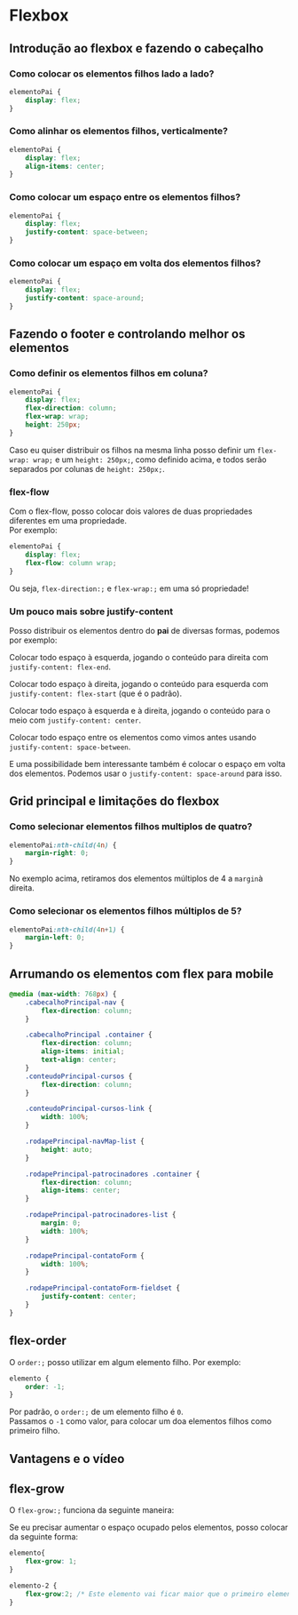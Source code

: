 # Flexbox

## Introdução ao flexbox e fazendo o cabeçalho

### Como colocar os elementos filhos lado a lado?

```css
elementoPai {
    display: flex;
}
```

### Como alinhar os elementos filhos, verticalmente?

```css
elementoPai {
    display: flex;
    align-items: center;
}
```

### Como colocar um espaço entre os elementos filhos?

```css
elementoPai {
    display: flex;
    justify-content: space-between;
}
```
### Como colocar um espaço em volta dos elementos filhos?
```css
elementoPai {
    display: flex;
    justify-content: space-around;
}
```
## Fazendo o footer e controlando melhor os elementos
### Como definir os elementos filhos em coluna?
```css
elementoPai {
    display: flex;
    flex-direction: column;
    flex-wrap: wrap;
    height: 250px; 
}
```
Caso eu quiser distribuir os filhos na mesma linha posso definir um `flex-wrap: wrap;` e um `height: 250px;`, como definido acima, e todos serão separados por colunas de `height: 250px;`.

### flex-flow
Com o flex-flow, posso colocar dois valores de duas propriedades diferentes em uma propriedade.  
Por exemplo:
```css
elementoPai {
    display: flex;
    flex-flow: column wrap;
}
```
Ou seja, `flex-direction:;` e `flex-wrap:;` em uma só propriedade!

### Um pouco mais sobre justify-content

Posso distribuir os elementos dentro do **pai** de diversas formas, podemos por exemplo:

Colocar todo espaço à esquerda, jogando o conteúdo para direita com `justify-content: flex-end`.

Colocar todo espaço à direita, jogando o conteúdo para esquerda com `justify-content: flex-start` (que é o padrão).

Colocar todo espaço à esquerda e à direita, jogando o conteúdo para o meio com `justify-content: center`.

Colocar todo espaço entre os elementos como vimos antes usando `justify-content: space-between`.

E uma possibilidade bem interessante também é colocar o espaço em volta dos elementos. Podemos usar o `justify-content: space-around` para isso.

## Grid principal e limitações do flexbox

### Como selecionar elementos filhos multiplos de quatro?
```css
elementoPai:nth-child(4n) {
    margin-right: 0;
}
```
No exemplo acima, retiramos dos elementos múltiplos de 4 a `margin`à direita.
### Como selecionar os elementos filhos múltiplos de 5?
```css
elementoPai:nth-child(4n+1) {
    margin-left: 0;
}
```
## Arrumando os elementos com flex para mobile

```css
@media (max-width: 768px) {
    .cabecalhoPrincipal-nav {
        flex-direction: column;
    }

    .cabecalhoPrincipal .container {
        flex-direction: column;
        align-items: initial;
        text-align: center;
    }
    .conteudoPrincipal-cursos {
        flex-direction: column;
    }

    .conteudoPrincipal-cursos-link {
        width: 100%;
    }

    .rodapePrincipal-navMap-list {
        height: auto;
    }

    .rodapePrincipal-patrocinadores .container {
        flex-direction: column;
        align-items: center;
    }

    .rodapePrincipal-patrocinadores-list {
        margin: 0;
        width: 100%;
    }

    .rodapePrincipal-contatoForm {
        width: 100%;
    }

    .rodapePrincipal-contatoForm-fieldset {
        justify-content: center;
    }
}
```
## flex-order

O `order:;` posso utilizar em algum elemento filho.
Por exemplo:
```css
elemento {
    order: -1;
}
```
Por padrão, o `order:;` de um elemento filho é `0`.  
Passamos o `-1` como valor, para colocar um doa elementos filhos como primeiro filho.

## Vantagens e o vídeo

## flex-grow

O `flex-grow:;` funciona da seguinte maneira:

Se eu precisar aumentar o espaço ocupado pelos elementos, posso colocar da seguinte forma:
```css
elemento{
    flex-grow: 1;
}

elemento-2 {
    flex-grow:2; /* Este elemento vai ficar maior que o primeiro elemento */
}
```